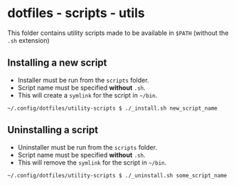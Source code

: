 # dotfiles - scripts - utils

This folder contains utility scripts made to be available in `$PATH` (without the `.sh` extension)

## Installing a new script
* Installer must be run from the `scripts` folder.
* Script name must be specified **without** `.sh`.
* This will create a `symlink` for the script in `~/bin`.
```
~/.config/dotfiles/utility-scripts $ ./_install.sh new_script_name
```

## Uninstalling a script
* Uninstaller must be run from the `scripts` folder.
* Script name must be specified **without** `.sh`.
* This will remove the `symlink` for the script in `~/bin`.
```
~/.config/dotfiles/utility-scripts $ ./_uninstall.sh some_script_name
```
